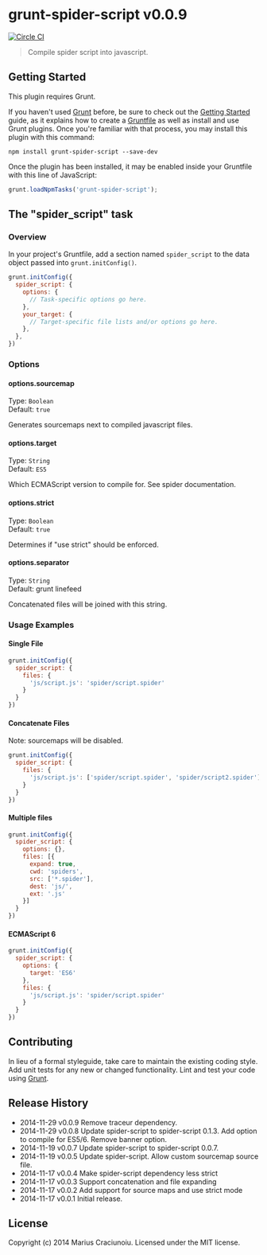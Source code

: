 # grunt-spider-script v0.0.9

[![Circle CI](https://circleci.com/gh/mariusc23/grunt-spider-script.svg?style=shield&circle-token=8664329fd963e0e75b8215039cbedc30a971a981)](https://circleci.com/gh/mariusc23/grunt-spider-script)

> Compile spider script into javascript.

## Getting Started
This plugin requires Grunt.

If you haven't used [Grunt](http://gruntjs.com/) before, be sure to check out the [Getting Started](http://gruntjs.com/getting-started) guide, as it explains how to create a [Gruntfile](http://gruntjs.com/sample-gruntfile) as well as install and use Grunt plugins. Once you're familiar with that process, you may install this plugin with this command:

```shell
npm install grunt-spider-script --save-dev
```

Once the plugin has been installed, it may be enabled inside your Gruntfile with this line of JavaScript:

```js
grunt.loadNpmTasks('grunt-spider-script');
```

## The "spider_script" task

### Overview
In your project's Gruntfile, add a section named `spider_script` to the data object passed into `grunt.initConfig()`.

```js
grunt.initConfig({
  spider_script: {
    options: {
      // Task-specific options go here.
    },
    your_target: {
      // Target-specific file lists and/or options go here.
    },
  },
})
```

### Options

#### options.sourcemap
Type: `Boolean`  
Default: `true`    

Generates sourcemaps next to compiled javascript files.

#### options.target
Type: `String`  
Default: `ES5`

Which ECMAScript version to compile for. See spider documentation.

#### options.strict
Type: `Boolean`  
Default: `true`    

Determines if "use strict" should be enforced.

#### options.separator
Type: `String`  
Default: grunt linefeed    

Concatenated files will be joined with this string.

### Usage Examples

#### Single File

```js
grunt.initConfig({
  spider_script: {
    files: {
      'js/script.js': 'spider/script.spider'
    }
  }
})
```

#### Concatenate Files

Note: sourcemaps will be disabled.

```js
grunt.initConfig({
  spider_script: {
    files: {
      'js/script.js': ['spider/script.spider', 'spider/script2.spider']
    }
  }
})
```

#### Multiple files

```js
grunt.initConfig({
  spider_script: {
    options: {},
    files: [{
      expand: true,
      cwd: 'spiders',
      src: ['*.spider'],
      dest: 'js/',
      ext: '.js'
    }]
  }
})
```

#### ECMAScript 6

```js
grunt.initConfig({
  spider_script: {
    options: {
      target: 'ES6'
    },
    files: {
      'js/script.js': 'spider/script.spider'
    }
  }
})
```


## Contributing
In lieu of a formal styleguide, take care to maintain the existing coding style. Add unit tests for any new or changed functionality. Lint and test your code using [Grunt](http://gruntjs.com/).

## Release History
 * 2014-11-29   v0.0.9   Remove traceur dependency.
 * 2014-11-29   v0.0.8   Update spider-script to spider-script 0.1.3. Add option to compile for ES5/6. Remove banner option.
 * 2014-11-19   v0.0.7   Update spider-script to spider-script 0.0.7.
 * 2014-11-19   v0.0.5   Update spider-script. Allow custom sourcemap source file.
 * 2014-11-17   v0.0.4   Make spider-script dependency less strict
 * 2014-11-17   v0.0.3   Support concatenation and file expanding
 * 2014-11-17   v0.0.2   Add support for source maps and use strict mode
 * 2014-11-17   v0.0.1   Initial release.  

## License
Copyright (c) 2014 Marius Craciunoiu. Licensed under the MIT license.
